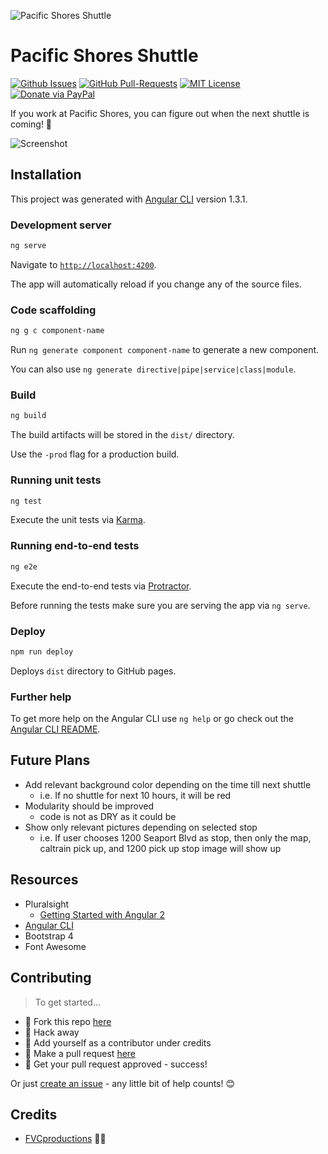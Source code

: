 ![Pacific Shores Shuttle](https://fvcproductions.github.io/pacific-shores-shuttle/assets/img/logo.svg)

# Pacific Shores Shuttle

[![Github Issues](https://img.shields.io/github/issues/fvcproductions/pacific-shores-shuttle.svg?style=flat-square)](https://github.com/fvcproductions/pacific-shores-shuttle/issues) [![GitHub Pull-Requests](https://img.shields.io/github/issues-pr/fvcproductions/pacific-shores-shuttle.svg?style=flat-square)](https://github.com/fvcproductions/pacific-shores-shuttle/pulls) [![MIT License](http://img.shields.io/:license-mit-blue.svg?style=flat-square)](http://badges.mit-license.org) [![Donate via PayPal](https://img.shields.io/badge/Donate-PayPal-blue.svg?style=flat-square)](http://paypal.me/fvcproductions)

If you work at Pacific Shores, you can figure out when the next shuttle is coming! 🚌

![Screenshot](https://i.imgur.com/aewjZ76.png)

## Installation

This project was generated with [Angular CLI](https://github.com/angular/angular-cli) version 1.3.1.

### Development server

```bash
ng serve
```

Navigate to [`http://localhost:4200`](http://localhost:4200).

The app will automatically reload if you change any of the source files.

### Code scaffolding

```bash
ng g c component-name
```

Run `ng generate component component-name` to generate a new component.

You can also use `ng generate directive|pipe|service|class|module`.

### Build

```bash
ng build
```

The build artifacts will be stored in the `dist/` directory.

Use the `-prod` flag for a production build.

### Running unit tests

```bash
ng test
```

Execute the unit tests via [Karma](https://karma-runner.github.io).

### Running end-to-end tests

```bash
ng e2e
```

Execute the end-to-end tests via [Protractor](http://www.protractortest.org/).

Before running the tests make sure you are serving the app via `ng serve`.

### Deploy

```bash
npm run deploy
```

Deploys `dist` directory to GitHub pages.

### Further help

To get more help on the Angular CLI use `ng help` or go check out the [Angular CLI README](https://github.com/angular/angular-cli/blob/master/README.md).

## Future Plans

- Add relevant background color depending on the time till next shuttle
  - i.e. If no shuttle for next 10 hours, it will be red
- Modularity should be improved
  - code is not as DRY as it could be
- Show only relevant pictures depending on selected stop
  - i.e. If user chooses 1200 Seaport Blvd as stop, then only the map, caltrain pick up, and 1200 pick up stop image will show up

## Resources

- Pluralsight
  - [Getting Started with Angular 2](https://app.pluralsight.com/library/courses/angular-2-getting-started-update/table-of-contents)
- [Angular CLI](https://cli.angular.io/)
- Bootstrap 4
- Font Awesome

## Contributing

> To get started...

- 🍴 Fork this repo [here](https://github.com/fvcproductions/pacific-shores-shuttle#fork-destination-box)
- 🔨 Hack away
- 👥 Add yourself as a contributor under credits
- 🔧 Make a pull request [here](https://github.com/fvcproductions/pacific-shores-shuttle/compare)
- 🎉 Get your pull request approved - success!

Or just [create an issue](https://github.com/fvcproductions/pacific-shores-shuttle/issues) - any little bit of help counts! 😊

## Credits

- [FVCproductions](http://fvcproductions.com) 🍓🍫
